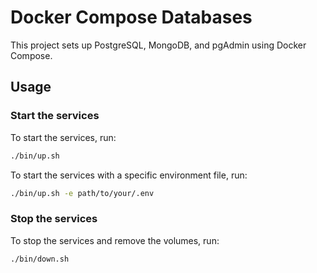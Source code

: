 # Docker Compose Databases

This project sets up PostgreSQL, MongoDB, and pgAdmin using Docker Compose.

## Usage

### Start the services

To start the services, run:

```bash
./bin/up.sh
```

To start the services with a specific environment file, run:

```bash
./bin/up.sh -e path/to/your/.env
```

### Stop the services

To stop the services and remove the volumes, run:

```bash
./bin/down.sh
```